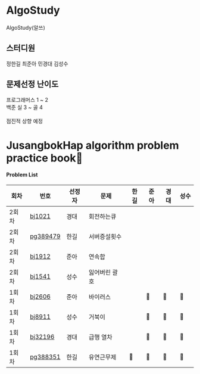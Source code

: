 # AlgoStudy
AlgoStudy(알쓰) 

## 스터디원 
정한길 최준아 민경대 김성수

## 문제선정 난이도
프로그래머스 1 ~ 2
<br>
백준 실 3 ~ 골 4 
<br>
<br>
점진적 상향 예정

# JusangbokHap algorithm problem practice book📝



#### Problem List
|회차|번호|선정자|문제|한길|준아|경대|성수|
|---|---|---|---|---|---|---|---|
|2회차|[bj1021](https://www.acmicpc.net/problem/1021)|경대|회전하는큐|||| 
|2회차|[pg389479](https://school.programmers.co.kr/learn/courses/30/lessons/389479)|한길|서버증설횟수|||| 
|2회차|[bj1912](https://www.acmicpc.net/problem/1912)|준아|연속합|||| 
|2회차|[bj1541](https://www.acmicpc.net/problem/1541)|성수|잃어버린 괄호|||| 
|1회차|[bj2606](https://www.acmicpc.net/problem/2606)|준아|바이러스||🐣|🐧| 🐢 
|1회차|[bj8911](https://www.acmicpc.net/problem/8911)|성수|거북이||🐣|🐧| 🐢
|1회차|[bj32196](https://www.acmicpc.net/problem/32196)|경대|급행 열차||🐣|🐧| 🐢
|1회차|[pg388351](https://school.programmers.co.kr/learn/courses/30/lessons/388351)|한길|유연근무제|👻|🐣|🐧|🐢
